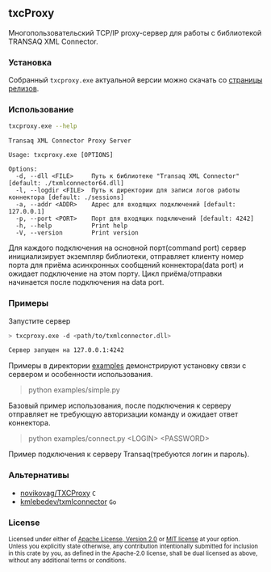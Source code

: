 txcProxy 
------------
Многопользовательский TCP/IP proxy-cервер для работы с библиотекой TRANSAQ XML Connector.

### Установка
Собранный `txcproxy.exe` актуальной версии можно скачать 
со [страницы релизов](https://github.com/2dav/txcproxy/releases/latest).

### Использование
```bash
txcproxy.exe --help
```
```
Transaq XML Connector Proxy Server

Usage: txcproxy.exe [OPTIONS]

Options:
  -d, --dll <FILE>     Путь к библиотеке "Transaq XML Connector" [default: ./txmlconnector64.dll]
  -l, --logdir <FILE>  Путь к директории для записи логов работы коннектора [default: ./sessions]
  -a, --addr <ADDR>    Адрес для входящих подключений [default: 127.0.0.1]
  -p, --port <PORT>    Порт для входящих подключений [default: 4242]
  -h, --help           Print help
  -V, --version        Print version
```

Для каждого подключения на основной порт(command port) сервер инициализирует экземпляр библиотеки, 
отправляет клиенту номер порта для приёма асинхронных сообщений коннектора(data port) и ожидает 
подключение на этом порту. Цикл приёма/отправки начинается после подключения на data port.

### Примеры
Запустите сервер
```bash
> txcproxy.exe -d <path/to/txmlconnector.dll>

Сервер запущен на 127.0.0.1:4242
```
Примеры в директории [examples](examples/) демонстрируют установку связи с сервером и 
особенности использования.
> python examples/simple.py

Базовый пример использования, после подключения к серверу отправляет не требующую авторизации команду
и ожидает ответ коннектора.

> python examples/connect.py \<LOGIN\> \<PASSWORD\> 

Пример подключения к серверу Transaq(требуются логин и пароль).

### Альтернативы
- [novikovag/TXCProxy](https://github.com/novikovag/TXCProxy) `C` 
- [kmlebedev/txmlconnector](https://github.com/kmlebedev/txmlconnector) `Go` 

### License
<sup>
Licensed under either of <a href="LICENSE-APACHE">Apache License, Version
2.0</a> or <a href="LICENSE-MIT">MIT license</a> at your option.
</sup>
<br/>
<sub>
Unless you explicitly state otherwise, any contribution intentionally submitted
for inclusion in this crate by you, as defined in the Apache-2.0 license, shall
be dual licensed as above, without any additional terms or conditions.
</sub>
